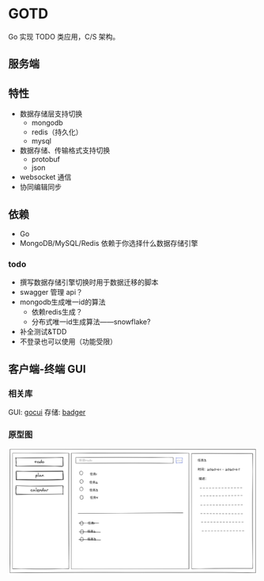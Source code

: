 # GOTD
Go 实现 TODO 类应用，C/S 架构。

## 服务端

## 特性
- 数据存储层支持切换
    - mongodb
    - redis（持久化）
    - mysql
- 数据存储、传输格式支持切换
    - protobuf
    - json
- websocket 通信
- 协同编辑同步

## 依赖
- Go
- MongoDB/MySQL/Redis 依赖于你选择什么数据存储引擎

### todo
- 撰写数据存储引擎切换时用于数据迁移的脚本
- swagger 管理 api？
- mongodb生成唯一id的算法
    - 依赖redis生成？
    - 分布式唯一id生成算法——snowflake?
- 补全测试&TDD
- 不登录也可以使用（功能受限）

## 客户端-终端 GUI

### 相关库
GUI: [gocui](https://github.com/jroimartin/gocui)
存储: [badger](https://github.com/dgraph-io/badger)

### 原型图
![](https://github.com/lyeka/gotd/blob/master/ui.png)